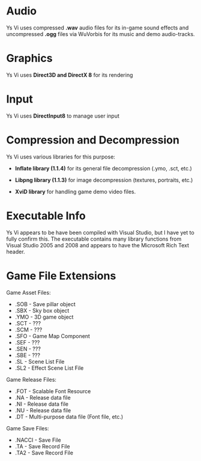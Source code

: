 # Audio
Ys Vi uses compressed **.wav** audio files for its in-game sound effects and uncompressed **.ogg** files via WuVorbis for its music and demo audio-tracks. 

# Graphics
Ys Vi uses **Direct3D and DirectX 8** for its rendering

# Input
Ys Vi uses **DirectInput8** to manage user input

# Compression and Decompression
Ys Vi uses various libraries for this purpose:

- **Inflate library (1.1.4)** for its general file decompression (.ymo, .sct, etc.)

- **Libpng library (1.1.3)** for image decompression (textures, portraits, etc.)

- **XviD library** for handling game demo video files.

# Executable Info
Ys Vi appears to be have been compiled with Visual Studio, but I have yet to fully confirm this. The executable contains many library functions from Visual Studio 2005 and 2008 and appears to have the Microsoft Rich Text header.

# Game File Extensions
Game Asset Files:
- .SOB - Save pillar object
- .SBX - Sky box object
- .YMO - 3D game object
- .SCT - ???
- .SCM - ???
- .SFO - Game Map Component
- .SEF - ???
- .SEN - ???
- .SBE - ???
- .SL - Scene List File
- .SL2 - Effect Scene List File

Game Release Files:
- .FOT - Scalable Font Resource
- .NA - Release data file
- .NI - Release data file
- .NU - Release data file
- .DT - Multi-purpose data file (Font file, etc.)

Game Save Files:
- .NACCI - Save File
- .TA - Save Record File
- .TA2 - Save Record File

